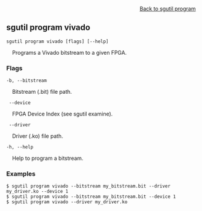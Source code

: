 <div id="readme" class="Box-body readme blob js-code-block-container">
<article class="markdown-body entry-content p-3 p-md-6" itemprop="text">
<p align="right">
<a href="https://github.com/fpgasystems/hacc/blob/main/cli/docs/sgutil-program.md#sgutil-program">Back to sgutil program</a>
</p>

## sgutil program vivado

<code>sgutil program vivado [flags] [--help]</code>
<p>
  &nbsp; &nbsp; Programs a Vivado bitstream to a given FPGA.
</p>

### Flags
<code>-b, --bitstream <string></code>
<p>
  &nbsp; &nbsp; Bitstream (.bit) file path.
</p>

<code>    --device <string></code>
<p>
  &nbsp; &nbsp; FPGA Device Index (see sgutil examine).
</p>

<code>    --driver <string></code>
<p>
  &nbsp; &nbsp; Driver (.ko) file path.
</p>

<!-- <code>-l, --ltx <string></code>
<p>
  &nbsp; &nbsp; Specifies a .ltx debug probes file.
</p>

<code>-n, --name <string></code>
<p>
  &nbsp; &nbsp; FPGA's device name. See <a href="https://github.com/fpgasystems/hacc/blob/main/cli/docs/sgutil-get-device.md">sgutil get device</a>.
</p>

<code>-s, --serial <string></code>
<p>
  &nbsp; &nbsp; FPGA's serial number. See <a href="https://github.com/fpgasystems/hacc/blob/main/cli/docs/sgutil-get-serial.md">sgutil get serial</a>.
</p> -->

<code>-h, --help <string></code>
<p>
  &nbsp; &nbsp; Help to program a bitstream.
</p>

### Examples
```
$ sgutil program vivado --bitstream my_bitstream.bit --driver my_driver.ko --device 1
$ sgutil program vivado --bitstream my_bitstream.bit --device 1
$ sgutil program vivado --driver my_driver.ko
```